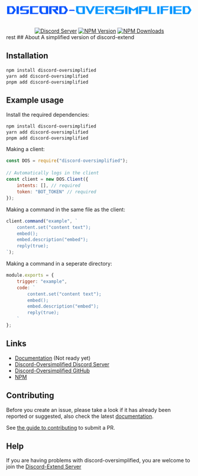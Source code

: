 <div align="center">
	<br>
	<p><img width="800" src="https://raw.githubusercontent.com/discordextend/images/main/dos-full.png" alt="Discord Oversimplified Logo"></p>
	<br>
	<a href="https://discord.gg/AQwkmv7kA9"><img src="https://img.shields.io/discord/882085501694246982?color=5865F2&logo=discord&logoColor=white" alt="Discord Server"></a>
	<a href="https://npmjs.com/package/discord-oversimplified"><img src="https://img.shields.io/npm/v/discord-oversimplified.svg?maxAge=3600" alt="NPM Version"></a>
	<a href="https://npmjs.com/package/discord-oversimplified"><img src="https://img.shields.io/npm/dt/discord-oversimplified.svg?maxAge=3600" alt="NPM Downloads"></a>
</div>
rest
## About
A simplified version of discord-extend

## Installation
```sh-session
npm install discord-oversimplified
yarn add discord-oversimplified
pnpm add discord-oversimplified
```

## Example usage
Install the required dependencies:
```sh-session
npm install discord-oversimplified
yarn add discord-oversimplified
pnpm add discord-oversimplified
```

Making a client:
```js
const DOS = require("discord-oversimplified");

// Automatically logs in the client
const client = new DOS.Client({
	intents: [], // required
	token: "BOT_TOKEN" // required
});
```

Making a command in the same file as the client:
```js
client.command("example", `
	content.set("content text");
	embed();
	embed.description("embed");
	reply(true);
`);
```

Making a command in a seperate directory:
```js
module.exports = {
	trigger: "example",
	code: `
		content.set("content text");
		embed();
		embed.description("embed");
		reply(true);
	`
};
```

## Links
* [Documentation](#) (Not ready yet)
* [Discord-Oversimplified Discord Server](https://discord.gg/AQwkmv7kA9)
* [Discord-Oversimplified GitHub](https://github.com/JTTechnic/discord-oversimplified)
* [NPM](https://npmjs.org/package/discord-oversimplified)

## Contributing
Before you create an issue, please take a look if it has already been reported or suggested, also check the latest [documentation](https://jttechnic.github.io/discordextend/docs).

See [the guide to contributing](https://github.com/JTTechnic/discord-extend/blob/master/.github/CONTRIBUTING.md) to submit a PR.

## Help
If you are having problems with discord-oversimplified, you are welcome to join the [Discord-Extend Server](https://discord.gg/AQwkmv7kA9)
